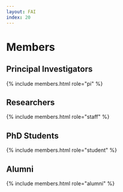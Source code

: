 ```yaml
---
layout: FAI
index: 20
---
```


# Members

## Principal Investigators

{% include members.html role="pi" %}

## Researchers

{% include members.html role="staff" %}

## PhD Students

{% include members.html role="student" %}

## Alumni

{% include members.html role="alumni" %}

